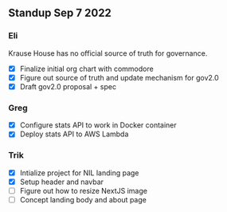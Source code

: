 ## Standup Sep 7 2022

### Eli

Krause House has no official source of truth for governance.

- [x] Finalize initial org chart with commodore
- [x] Figure out source of truth and update mechanism for gov2.0
- [x] Draft gov2.0 proposal + spec

### Greg

- [x] Configure stats API to work in Docker container
- [x] Deploy stats API to AWS Lambda

### Trik
- [x] Intialize project for NIL landing page
- [x] Setup header and navbar
- [ ] Figure out how to resize NextJS image
- [ ] Concept landing body and about page
